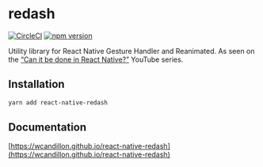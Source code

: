 # redash

[![CircleCI](https://circleci.com/gh/wcandillon/react-native-redash.svg?style=svg)](https://circleci.com/gh/wcandillon/react-native-redash)
[![npm version](https://badge.fury.io/js/react-native-redash.svg)](https://badge.fury.io/js/react-native-redash)

Utility library for React Native Gesture Handler and Reanimated. As seen on the [“Can it be done in React Native?”](http://youtube.com/user/wcandill) YouTube series.

## Installation

```sh
yarn add react-native-redash
```

## Documentation

[https://wcandillon.github.io/react-native-redash](https://wcandillon.github.io/react-native-redash)
